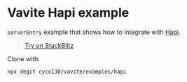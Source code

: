 # Vavite Hapi example

`serverEntry` example that shows how to integrate with [Hapi](https://hapijs.com).

> [Try on StackBlitz](https://stackblitz.com/github/cyco130/vavite/tree/main/examples/hapi)

Clone with:

```bash
npx degit cyco130/vavite/examples/hapi
```
